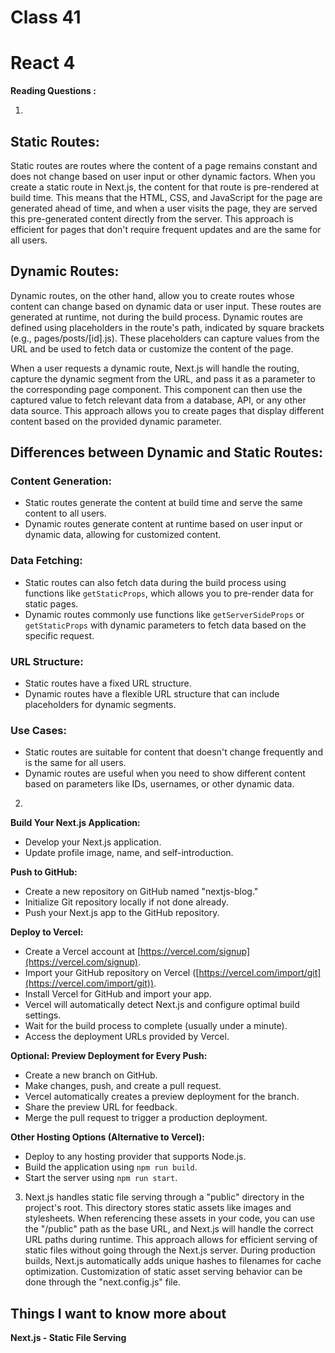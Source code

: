 # Class 41
# React 4
**Reading Questions :**

1.
## Static Routes:

Static routes are routes where the content of a page remains constant and does not change based on user input or other dynamic factors. When you create a static route in Next.js, the content for that route is pre-rendered at build time. This means that the HTML, CSS, and JavaScript for the page are generated ahead of time, and when a user visits the page, they are served this pre-generated content directly from the server. This approach is efficient for pages that don't require frequent updates and are the same for all users.

## Dynamic Routes:

Dynamic routes, on the other hand, allow you to create routes whose content can change based on dynamic data or user input. These routes are generated at runtime, not during the build process. Dynamic routes are defined using placeholders in the route's path, indicated by square brackets (e.g., pages/posts/[id].js). These placeholders can capture values from the URL and be used to fetch data or customize the content of the page.

When a user requests a dynamic route, Next.js will handle the routing, capture the dynamic segment from the URL, and pass it as a parameter to the corresponding page component. This component can then use the captured value to fetch relevant data from a database, API, or any other data source. This approach allows you to create pages that display different content based on the provided dynamic parameter.

## Differences between Dynamic and Static Routes:

### Content Generation:

- Static routes generate the content at build time and serve the same content to all users.
- Dynamic routes generate content at runtime based on user input or dynamic data, allowing for customized content.

### Data Fetching:

- Static routes can also fetch data during the build process using functions like `getStaticProps`, which allows you to pre-render data for static pages.
- Dynamic routes commonly use functions like `getServerSideProps` or `getStaticProps` with dynamic parameters to fetch data based on the specific request.

### URL Structure:

- Static routes have a fixed URL structure.
- Dynamic routes have a flexible URL structure that can include placeholders for dynamic segments.

### Use Cases:

- Static routes are suitable for content that doesn't change frequently and is the same for all users.
- Dynamic routes are useful when you need to show different content based on parameters like IDs, usernames, or other dynamic data.

2.
 **Build Your Next.js Application:**

- Develop your Next.js application.
- Update profile image, name, and self-introduction.

 **Push to GitHub:**

- Create a new repository on GitHub named "nextjs-blog."
- Initialize Git repository locally if not done already.
- Push your Next.js app to the GitHub repository.

 **Deploy to Vercel:**

- Create a Vercel account at [https://vercel.com/signup](https://vercel.com/signup).
- Import your GitHub repository on Vercel ([https://vercel.com/import/git](https://vercel.com/import/git)).
- Install Vercel for GitHub and import your app.
- Vercel will automatically detect Next.js and configure optimal build settings.
- Wait for the build process to complete (usually under a minute).
- Access the deployment URLs provided by Vercel.

**Optional: Preview Deployment for Every Push:**

- Create a new branch on GitHub.
- Make changes, push, and create a pull request.
- Vercel automatically creates a preview deployment for the branch.
- Share the preview URL for feedback.
- Merge the pull request to trigger a production deployment.

**Other Hosting Options (Alternative to Vercel):**

- Deploy to any hosting provider that supports Node.js.
- Build the application using `npm run build`.
- Start the server using `npm run start`.

3. Next.js handles static file serving through a "public" directory in the project's root. This directory stores static assets like images and stylesheets. When referencing these assets in your code, you can use the "/public" path as the base URL, and Next.js will handle the correct URL paths during runtime. This approach allows for efficient serving of static files without going through the Next.js server. During production builds, Next.js automatically adds unique hashes to filenames for cache optimization. Customization of static asset serving behavior can be done through the "next.config.js" file.



## Things I want to know more about
  **Next.js - Static File Serving**
